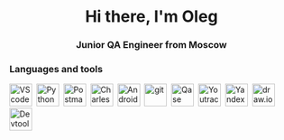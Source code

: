 <div id="header" align="center">
    <h1>Hi there, I'm Oleg</h1>
    <h3>Junior QA Engineer from Moscow</h3>
</div>

### Languages and tools

<img src="https://cdn.jsdelivr.net/gh/devicons/devicon@latest/icons/visualstudio/visualstudio-original.svg" 
title="VScode" widht="40" height="40"/>&nbsp;
<img src="https://cdn.jsdelivr.net/gh/devicons/devicon@latest/icons/python/python-original.svg" 
title="Python" widht="40" height="40"/>&nbsp;
<img src="https://cdn.jsdelivr.net/gh/devicons/devicon@latest/icons/postman/postman-original.svg" 
title="Postman" widht="40" height="40"/>&nbsp;
<img src="https://64.media.tumblr.com/90df2456e06766224b32439ae24b96ec/tumblr_p69wvcCUrv1r5ekxu_og_1280.jpg"
title="Charles" widht="40" height="40"/>&nbsp;
<img src="https://cdn.jsdelivr.net/gh/devicons/devicon@latest/icons/androidstudio/androidstudio-original.svg" 
title="AndroidStudio" widht="40" height="40"/>&nbsp;
<img src="https://cdn.jsdelivr.net/gh/devicons/devicon@latest/icons/git/git-original.svg" 
title="git" widht="40" height="40"/>&nbsp;
<img src="https://media.rbcdn.ru/media/rbdata/qase.jpg.300x300_q100.jpg"
title="Qase" widht="40" height="40"/>&nbsp;
<img src="https://upload.wikimedia.org/wikipedia/commons/thumb/8/8d/YouTrack_Icon.svg/2048px-YouTrack_Icon.svg.png"
title="Youtrack" widht="40" height="40"/>&nbsp;
<img src="https://upload.wikimedia.org/wikipedia/commons/thumb/f/f3/Logo_Yandex_Tracker_2021.svg/1200px-Logo_Yandex_Tracker_2021.svg.png"
title="YandexTracker" widht="40" height="40"/>&nbsp;
<img src="https://static-00.iconduck.com/assets.00/file-type-drawio-icon-2048x2048-dxjfklgq.png"
title="draw.io" widht="40" height="40"/>&nbsp;
<img src="https://static-00.iconduck.com/assets.00/chrome-devtools-icon-1024x1024-bgoqb03p.png"
title="Devtools" widht="40" height="40"/>&nbsp;

          
          
          
          

<!--
**kapucho92/kapucho92** is a ✨ _special_ ✨ repository because its `README.md` (this file) appears on your GitHub profile.

Here are some ideas to get you started:

- 🔭 I’m currently working on ...
- 🌱 I’m currently learning ...
- 👯 I’m looking to collaborate on ...
- 🤔 I’m looking for help with ...
- 💬 Ask me about ...
- 📫 How to reach me: ...
- 😄 Pronouns: ...
- ⚡ Fun fact: ...
-->
